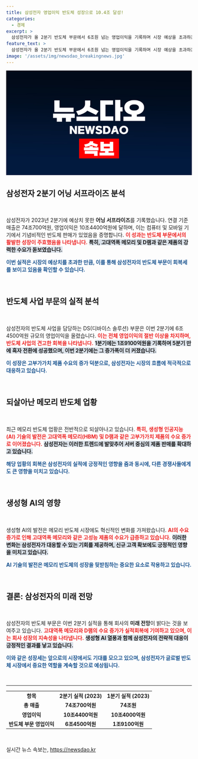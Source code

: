 ```yaml
---
title: 삼성전자 영업이익 반도체 성장으로 10.4조 달성!
categories:
  - 경제
excerpt: >
  삼성전자가 올 2분기 반도체 부문에서 6조원 넘는 영업이익을 기록하며 시장 예상을 초과하는 어닝 서프라이즈를 달성했다. 생성형 AI의 수요 증가가 주효했다는 분석이다.
feature_text: >
  삼성전자가 올 2분기 반도체 부문에서 6조원 넘는 영업이익을 기록하며 시장 예상을 초과하는 어닝 서프라이즈를 달성했다. 생성형 AI의 수요 증가가 주효했다는 분석이다.
image: '/assets/img/newsdao_breakingnews.jpg'
---
```


<p><img src="/assets/img/newsdao_breakingnews.jpg" alt="ranknews 속보" /></p>

<h2 data-ke-size="size26">삼성전자 2분기 어닝 서프라이즈 분석</h2>

<p data-ke-size="size16">&nbsp;</p>

<p>삼성전자가 2023년 2분기에 예상치 못한 <strong>어닝 서프라이즈</strong>를 기록했습니다. 연결 기준 매출은 74조700억원, 영업이익은 10조4400억원에 달하며, 이는 컴퓨터 및 모바일 기기에서 기념비적인 반도체 판매가 있었음을 증명합니다. <b><span style="color: #ee2323;">이 성과는 반도체 부문에서의 활발한 성장이 주효했음을 나타냅니다.</span></b> <b><span style="background-color: #21538527;">특히, 고대역폭 메모리 및 D램과 같은 제품의 강력한 수요가 돋보였습니다.</span></b> </p>

<p><b><span style="color: #1a5490;">이번 실적은 시장의 예상치를 초과한 만큼, 이를 통해 삼성전자의 반도체 부문이 회복세를 보이고 있음을 확인할 수 있습니다.</span></b></p>

<p data-ke-size="size16">&nbsp;</p>

<h2 data-ke-size="size26">반도체 사업 부문의 실적 분석</h2>

<p data-ke-size="size16">&nbsp;</p>

<p>삼성전자의 반도체 사업을 담당하는 DS(디바이스 솔루션) 부문은 이번 2분기에 6조4500억원 규모의 영업이익을 올렸습니다. <b><span style="color: #ee2323;">이는 전체 영업이익의 절반 이상을 차지하며, 반도체 사업의 견고한 회복을 나타냅니다.</span></b> <b><span style="background-color: #21538527;">1분기에는 1조9100억원을 기록하며 5분기 만에 흑자 전환에 성공했으며, 이번 2분기에는 그 증가폭이 더 커졌습니다.</span></b></p>

<p><b><span style="color: #1a5490;">이 성장은 고부가가치 제품 수요의 증가 덕분으로, 삼성전자는 시장의 흐름에 적극적으로 대응하고 있습니다.</span></b></p>

<p data-ke-size="size16">&nbsp;</p>

<h2 data-ke-size="size26">되살아난 메모리 반도체 업황</h2>

<p data-ke-size="size16">&nbsp;</p>

<p>최근 메모리 반도체 업황은 전반적으로 되살아나고 있습니다. <b><span style="color: #ee2323;">특히, 생성형 인공지능(AI) 기술의 발전은 고대역폭 메모리(HBM) 및 D램과 같은 고부가가치 제품의 수요 증가로 이어졌습니다.</span></b> <b><span style="background-color: #21538527;">삼성전자는 이러한 트렌드에 발맞추어 서버 중심의 제품 판매를 확대하고 있습니다.</span></b></p>

<p><b><span style="color: #1a5490;">해당 업황의 회복은 삼성전자의 실적에 긍정적인 영향을 줌과 동시에, 다른 경쟁사들에게도 큰 영향을 미치고 있습니다.</span></b></p>

<p data-ke-size="size16">&nbsp;</p>

<h2 data-ke-size="size26">생성형 AI의 영향</h2>

<p data-ke-size="size16">&nbsp;</p>

<p>생성형 AI의 발전은 메모리 반도체 시장에도 혁신적인 변화를 가져왔습니다. <b><span style="color: #ee2323;">AI의 수요 증가로 인해 고대역폭 메모리와 같은 고성능 제품의 수요가 급증하고 있습니다.</span></b> <b><span style="background-color: #21538527;">이러한 변화는 삼성전자가 대응할 수 있는 기회를 제공하며, 신규 고객 확보에도 긍정적인 영향을 미치고 있습니다.</span></b></p>

<p><b><span style="color: #1a5490;">AI 기술의 발전은 메모리 반도체의 성장을 뒷받침하는 중요한 요소로 작용하고 있습니다.</span></b></p>

<p data-ke-size="size16">&nbsp;</p>

<h2 data-ke-size="size26">결론: 삼성전자의 미래 전망</h2>

<p data-ke-size="size16">&nbsp;</p>

<p>삼성전자의 반도체 부문은 이번 2분기 실적을 통해 회사의 <strong>미래 전망</strong>이 밝다는 것을 보여주고 있습니다. <b><span style="color: #ee2323;">고대역폭 메모리와 D램의 수요 증가가 실적회복에 기여하고 있으며, 이는 회사 성장의 지속성을 나타냅니다.</span></b> <b><span style="background-color: #21538527;">생성형 AI 열풍과 함께 삼성전자의 전략적 대응이 긍정적인 결과를 낳고 있습니다.</span></b></p>

<p><b><span style="color: #1a5490;">이와 같은 성장세는 앞으로의 시장에서도 기대를 모으고 있으며, 삼성전자가 글로벌 반도체 시장에서 중요한 역할을 계속할 것으로 예상됩니다.</span></b></p>

<p data-ke-size="size16">&nbsp;</p>

<hr>

<table style="width: 100%; border-collapse: collapse;">
<tr>
<td style="text-align: center; height: 17px;"><b>항목</b></td>
<td style="text-align: center; height: 17px;"><b>2분기 실적 (2023)</b></td>
<td style="text-align: center; height: 17px;"><b>1분기 실적 (2023)</b></td>
</tr>
<tr>
<td style="text-align: center; height: 17px;"><b>총 매출</b></td>
<td style="text-align: center; height: 17px;"><b>74조700억원</b></td>
<td style="text-align: center; height: 17px;"><b>74조원</b></td>
</tr>
<tr>
<td style="text-align: center; height: 17px;"><b>영업이익</b></td>
<td style="text-align: center; height: 17px;"><b>10조4400억원</b></td>
<td style="text-align: center; height: 17px;"><b>10조4000억원</b></td>
</tr>
<tr>
<td style="text-align: center; height: 17px;"><b>반도체 부문 영업이익</b></td>
<td style="text-align: center; height: 17px;"><b>6조4500억원</b></td>
<td style="text-align: center; height: 17px;"><b>1조9100억원</b></td>
</tr>
</table>

<p data-ke-size="size16">&nbsp;</p>
실시간 뉴스 속보는, <a href="https://newsdao.kr" rel="dofollow">https://newsdao.kr</a>


